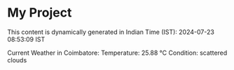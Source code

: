 # My Project

This content is dynamically generated in Indian Time (IST): 2024-07-23 08:53:09 IST


Current Weather in Coimbatore:
Temperature: 25.88 °C
Condition: scattered clouds
